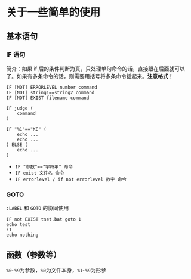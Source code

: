 # 关于一些简单的使用

## 基本语句

### IF 语句
简介：如果 if 后的条件判断为真，只处理单句命令的话，直接跟在后面就可以了。如果有多条命令的话，则需要用括号将多条命令括起来。**注意格式！**
```shell
IF [NOT] ERRORLEVEL number command
IF [NOT] string1==string2 command
IF [NOT] EXIST filename command

IF judge (
    command
)

IF "%1"=="KE" (
    echo ...
    echo ...
) ELSE (
    echo ...
)
```
- `IF "参数"=="字符串" 命令`
- `IF exist 文件名 命令`
- `IF errorlevel / if not errorlevel 数字 命令`

### GOTO

`:LABEL` 和 `GOTO` 的协同使用

```shell
IF not EXIST tset.bat goto 1
echo test
:1
echo nothing
```

## 函数（参数等）
`%0~%9`为参数，`%0`为文件本身，`%1~%9`为形参 